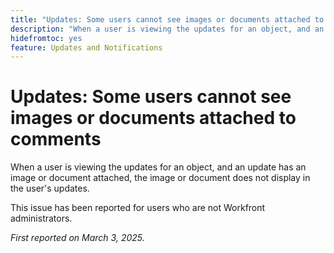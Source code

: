 ```yaml
---
title: "Updates: Some users cannot see images or documents attached to comments"
description: "When a user is viewing the updates for an object, and an update has an image or document attached, the image or document does not display in the user's updates."
hidefromtoc: yes
feature: Updates and Notifications
---
```


# Updates: Some users cannot see images or documents attached to comments

When a user is viewing the updates for an object, and an update has an image or document attached, the image or document does not display in the user's updates.

This issue has been reported for users who are not Workfront administrators.

_First reported on March 3, 2025._
